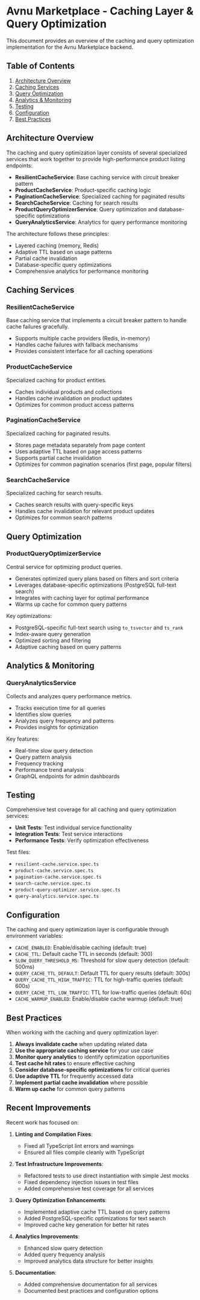 # Avnu Marketplace - Caching Layer & Query Optimization

This document provides an overview of the caching and query optimization implementation for the Avnu Marketplace backend.

## Table of Contents

1. [Architecture Overview](#architecture-overview)
2. [Caching Services](#caching-services)
3. [Query Optimization](#query-optimization)
4. [Analytics & Monitoring](#analytics--monitoring)
5. [Testing](#testing)
6. [Configuration](#configuration)
7. [Best Practices](#best-practices)

## Architecture Overview

The caching and query optimization layer consists of several specialized services that work together to provide high-performance product listing endpoints:

- **ResilientCacheService**: Base caching service with circuit breaker pattern
- **ProductCacheService**: Product-specific caching logic
- **PaginationCacheService**: Specialized caching for paginated results
- **SearchCacheService**: Caching for search results
- **ProductQueryOptimizerService**: Query optimization and database-specific optimizations
- **QueryAnalyticsService**: Analytics for query performance monitoring

The architecture follows these principles:

- Layered caching (memory, Redis)
- Adaptive TTL based on usage patterns
- Partial cache invalidation
- Database-specific query optimizations
- Comprehensive analytics for performance monitoring

## Caching Services

### ResilientCacheService

Base caching service that implements a circuit breaker pattern to handle cache failures gracefully.

- Supports multiple cache providers (Redis, in-memory)
- Handles cache failures with fallback mechanisms
- Provides consistent interface for all caching operations

### ProductCacheService

Specialized caching for product entities.

- Caches individual products and collections
- Handles cache invalidation on product updates
- Optimizes for common product access patterns

### PaginationCacheService

Specialized caching for paginated results.

- Stores page metadata separately from page content
- Uses adaptive TTL based on page access patterns
- Supports partial cache invalidation
- Optimizes for common pagination scenarios (first page, popular filters)

### SearchCacheService

Specialized caching for search results.

- Caches search results with query-specific keys
- Handles cache invalidation for relevant product updates
- Optimizes for common search patterns

## Query Optimization

### ProductQueryOptimizerService

Central service for optimizing product queries.

- Generates optimized query plans based on filters and sort criteria
- Leverages database-specific optimizations (PostgreSQL full-text search)
- Integrates with caching layer for optimal performance
- Warms up cache for common query patterns

Key optimizations:

- PostgreSQL-specific full-text search using `to_tsvector` and `ts_rank`
- Index-aware query generation
- Optimized sorting and filtering
- Adaptive caching based on query patterns

## Analytics & Monitoring

### QueryAnalyticsService

Collects and analyzes query performance metrics.

- Tracks execution time for all queries
- Identifies slow queries
- Analyzes query frequency and patterns
- Provides insights for optimization

Key features:

- Real-time slow query detection
- Query pattern analysis
- Frequency tracking
- Performance trend analysis
- GraphQL endpoints for admin dashboards

## Testing

Comprehensive test coverage for all caching and query optimization services:

- **Unit Tests**: Test individual service functionality
- **Integration Tests**: Test service interactions
- **Performance Tests**: Verify optimization effectiveness

Test files:

- `resilient-cache.service.spec.ts`
- `product-cache.service.spec.ts`
- `pagination-cache.service.spec.ts`
- `search-cache.service.spec.ts`
- `product-query-optimizer.service.spec.ts`
- `query-analytics.service.spec.ts`

## Configuration

The caching and query optimization layer is configurable through environment variables:

- `CACHE_ENABLED`: Enable/disable caching (default: true)
- `CACHE_TTL`: Default cache TTL in seconds (default: 300)
- `SLOW_QUERY_THRESHOLD_MS`: Threshold for slow query detection (default: 500ms)
- `QUERY_CACHE_TTL_DEFAULT`: Default TTL for query results (default: 300s)
- `QUERY_CACHE_TTL_HIGH_TRAFFIC`: TTL for high-traffic queries (default: 600s)
- `QUERY_CACHE_TTL_LOW_TRAFFIC`: TTL for low-traffic queries (default: 60s)
- `CACHE_WARMUP_ENABLED`: Enable/disable cache warmup (default: true)

## Best Practices

When working with the caching and query optimization layer:

1. **Always invalidate cache** when updating related data
2. **Use the appropriate caching service** for your use case
3. **Monitor query analytics** to identify optimization opportunities
4. **Test cache hit rates** to ensure effective caching
5. **Consider database-specific optimizations** for critical queries
6. **Use adaptive TTL** for frequently accessed data
7. **Implement partial cache invalidation** where possible
8. **Warm up cache** for common query patterns

## Recent Improvements

Recent work has focused on:

1. **Linting and Compilation Fixes**:

   - Fixed all TypeScript lint errors and warnings
   - Ensured all files compile cleanly with TypeScript

2. **Test Infrastructure Improvements**:

   - Refactored tests to use direct instantiation with simple Jest mocks
   - Fixed dependency injection issues in test files
   - Added comprehensive test coverage for all services

3. **Query Optimization Enhancements**:

   - Implemented adaptive cache TTL based on query patterns
   - Added PostgreSQL-specific optimizations for text search
   - Improved cache key generation for better hit rates

4. **Analytics Improvements**:

   - Enhanced slow query detection
   - Added query frequency analysis
   - Improved analytics data structure for better insights

5. **Documentation**:
   - Added comprehensive documentation for all services
   - Documented best practices and configuration options
